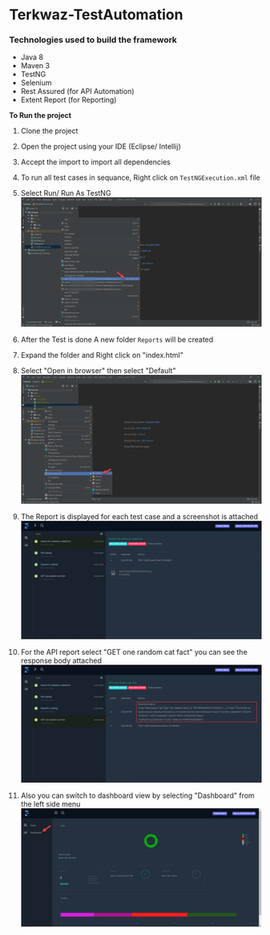 # Terkwaz-TestAutomation

### Technologies used to build the framework
* Java 8
* Maven 3
* TestNG
* Selenium
* Rest Assured (for API Automation)
* Extent Report (for Reporting)

**To Run the project**
1. Clone the project
2. Open the project using your IDE (Eclipse/ Intellij)
3. Accept the import to import all dependencies
4. To run all test cases in sequance, Right click on `TestNGExecution.xml` file
5. Select Run/ Run As TestNG
![Run Test Cases](https://github.com/mohammed-a-ali/Terkwaz-TestAutomation/blob/master/Images/RunTestCases.png)

6. After the Test is done A new folder `Reports` will be created
7. Expand the folder and Right click on "index.html"
8. Select "Open in browser" then select "Default"
![Run Test Cases](https://github.com/mohammed-a-ali/Terkwaz-TestAutomation/blob/master/Images/OpenReport.png)
9. The Report is displayed for each test case and a screenshot is attached
![Run Test Cases](https://github.com/mohammed-a-ali/Terkwaz-TestAutomation/blob/master/Images/GUIReportView.png)
10. For the API report select "GET one random cat fact" you can see the response body attached
![Run Test Cases](https://github.com/mohammed-a-ali/Terkwaz-TestAutomation/blob/master/Images/APIReportView.png)
11. Also you can switch to dashboard view by selecting "Dashboard" from the left side menu
![Run Test Cases](https://github.com/mohammed-a-ali/Terkwaz-TestAutomation/blob/master/Images/DashboardReportView.png)

